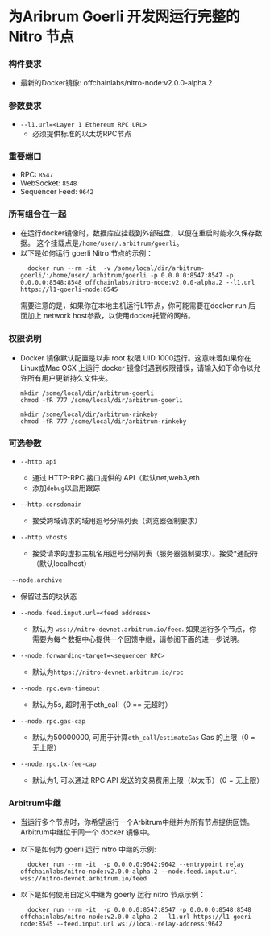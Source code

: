 
# 为Aribrum Goerli 开发网运行完整的 Nitro 节点


### 构件要求

- 最新的Docker镜像: offchainlabs/nitro-node:v2.0.0-alpha.2

### 参数要求

- `--l1.url=<Layer 1 Ethereum RPC URL>`
  - 必须提供标准的以太坊RPC节点

### 重要端口

- RPC: `8547`
- WebSocket: `8548`
- Sequencer Feed: `9642`

### 所有组合在一起

- 在运行docker镜像时，数据库应挂载到外部磁盘，以便在重启时能永久保存数据。
  这个挂载点是`/home/user/.arbitrum/goerli`。
- 以下是如何运行 goerli Nitro 节点的示例：
  ```
    docker run --rm -it  -v /some/local/dir/arbitrum-goerli/:/home/user/.arbitrum/goerli -p 0.0.0.0:8547:8547 -p 0.0.0.0:8548:8548 offchainlabs/nitro-node:v2.0.0-alpha.2 --l1.url https://l1-goerli-node:8545  
  ```
  需要注意的是，如果你在本地主机运行L1节点，你可能需要在docker run 后面加上
  network host参数，以使用docker托管的网络。

### 权限说明

- Docker 镜像默认配置是以非 root 权限 UID 1000运行。这意味着如果你在
  Linux或Mac OSX 上运行 docker
  镜像时遇到权限错误，请输入如下命令以允许所有用户更新持久文件夹。
  ```
  mkdir /some/local/dir/arbitrum-goerli
  chmod -fR 777 /some/local/dir/arbitrum-goerli
  ```
  ```
  mkdir /some/local/dir/arbitrum-rinkeby
  chmod -fR 777 /some/local/dir/arbitrum-rinkeby
  ```

### 可选参数

- `--http.api`
  - 通过 HTTP-RPC 接口提供的 API（默认net,web3,eth
  - 添加`debug`以启用跟踪
  
- `--http.corsdomain`
  - 接受跨域请求的域用逗号分隔列表（浏览器强制要求）
  
- `--http.vhosts`
  - 接受请求的虚拟主机名用逗号分隔列表（服务器强制要求）。接受*通配符（默认localhost）
  
-`--node.archive`
  - 保留过去的块状态
  
- `--node.feed.input.url=<feed address>`
  - 默认为 `wss://nitro-devnet.arbitrum.io/feed`.
    如果运行多个节点，你需要为每个数据中心提供一个回馈中继，请参阅下面的进一步说明。
    
- `--node.forwarding-target=<sequencer RPC>`
  - 默认为`https://nitro-devnet.arbitrum.io/rpc`
- `--node.rpc.evm-timeout`
  - 默认为5s, 超时用于eth_call（0 == 无超时）
- `--node.rpc.gas-cap`
  - 默认为50000000, 可用于计算`eth_call`/`estimateGas` Gas 的上限（0 =
    无上限）
    
- `--node.rpc.tx-fee-cap`
  - 默认为1, 可以通过 RPC API 发送的交易费用上限（以太币）（0 = 无上限）
 
 
### Arbitrum中继

- 当运行多个节点时，你希望运行一个Arbitrum中继并为所有节点提供回馈。Arbitrum中继位于同一个
  docker 镜像中。
  
- 以下是如何为 goerli 运行 nitro 中继的示例:
  ```
    docker run --rm -it  -p 0.0.0.0:9642:9642 --entrypoint relay offchainlabs/nitro-node:v2.0.0-alpha.2 --node.feed.input.url wss://nitro-devnet.arbitrum.io/feed
  ```
- 以下是如何使用自定义中继为 goerly 运行 nitro 节点示例：
  ```
    docker run --rm -it  -p 0.0.0.0:8547:8547 -p 0.0.0.0:8548:8548 offchainlabs/nitro-node:v2.0.0-alpha.2 --l1.url https://l1-goeri-node:8545 --feed.input.url ws://local-relay-address:9642
  ```